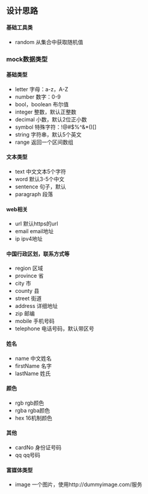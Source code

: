 ## 设计思路

#### 基础工具类

+ random 从集合中获取随机值


### mock数据类型

#### 基础类型

+ letter 字母：a-z，A-Z
+ number 数字：0-9
+ bool，boolean 布尔值
+ integer 整数，默认正整数
+ decimal 小数，默认2位正小数
+ symbol 特殊字符：!@#$%^&*()[]
+ string 字符串，默认5个英文
+ range 返回一个区间数组

#### 文本类型

+ text 中文文本5个字符
+ word 默认3-5个中文
+ sentence 句子，默认
+ paragraph 段落

#### web相关

+ url 默认https的url
+ email email地址
+ ip ipv4地址

#### 中国行政区划，联系方式等

+ region 区域
+ province 省
+ city 市
+ county 县
+ street 街道
+ address 详细地址
+ zip 邮编
+ mobile 手机号码
+ telephone 电话号码，默认带区号

#### 姓名

+ name 中文姓名
+ firstName 名字
+ lastName 姓氏 

#### 颜色

+ rgb rgb颜色
+ rgba rgba颜色
+ hex 16机制颜色

#### 其他

+ cardNo 身份证号码
+ qq qq号码

#### 富媒体类型

+ image 一个图片，使用http://dummyimage.com/服务








